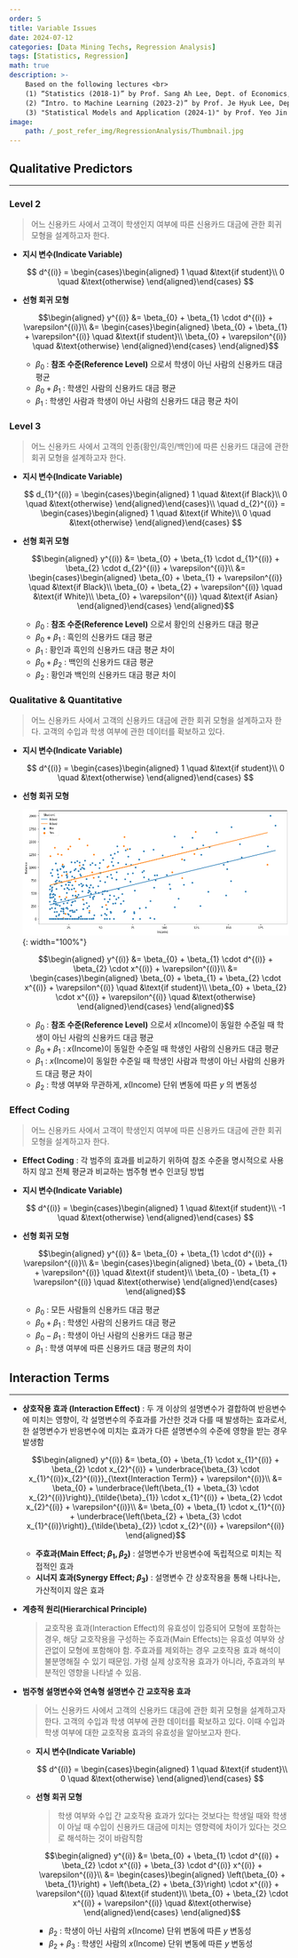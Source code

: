 ```yaml
---
order: 5
title: Variable Issues
date: 2024-07-12
categories: [Data Mining Techs, Regression Analysis]
tags: [Statistics, Regression]
math: true
description: >-
    Based on the following lectures <br>
    (1) “Statistics (2018-1)” by Prof. Sang Ah Lee, Dept. of Economics, College of Economics & Commerce, Kookmin Univ. <br>
    (2) “Intro. to Machine Learning (2023-2)” by Prof. Je Hyuk Lee, Dept. of Data Science, The Grad. School, Kookmin Univ. <br>
    (3) "Statistical Models and Application (2024-1)" by Prof. Yeo Jin Chung, Dept. of Data Science, The Grad. School, Kookmin Univ.
image:
    path: /_post_refer_img/RegressionAnalysis/Thumbnail.jpg
---
```


## Qualitative Predictors
-----

### Level 2

> 어느 신용카드 사에서 고객이 학생인지 여부에 따른 신용카드 대금에 관한 회귀 모형을 설계하고자 한다.

- **지시 변수(Indicate Variable)**

    $$
    d^{(i)}
    = \begin{cases}\begin{aligned}
    1 \quad &\text{if student}\\
    0 \quad &\text{otherwise}
    \end{aligned}\end{cases}
    $$

- **선형 회귀 모형**

    $$\begin{aligned}
    y^{(i)}
    &= \beta_{0} + \beta_{1} \cdot d^{(i)} + \varepsilon^{(i)}\\
    &= \begin{cases}\begin{aligned}
    \beta_{0} + \beta_{1} + \varepsilon^{(i)} \quad &\text{if student}\\
    \beta_{0} + \varepsilon^{(i)} \quad &\text{otherwise}
    \end{aligned}\end{cases}
    \end{aligned}$$

    - $\beta_0$ : **참조 수준(Reference Level)** 으로서 학생이 아닌 사람의 신용카드 대금 평균
    - $\beta_0 + \beta_1$ : 학생인 사람의 신용카드 대금 평균
    - $\beta_1$ : 학생인 사람과 학생이 아닌 사람의 신용카드 대금 평균 차이

### Level 3

> 어느 신용카드 사에서 고객의 인종(황인/흑인/백인)에 따른 신용카드 대금에 관한 회귀 모형을 설계하고자 한다.

- **지시 변수(Indicate Variable)**

    $$
    d_{1}^{(i)}
    = \begin{cases}\begin{aligned}
    1 \quad &\text{if Black}\\
    0 \quad &\text{otherwise}
    \end{aligned}\end{cases}\\
    \quad
    d_{2}^{(i)}
    = \begin{cases}\begin{aligned}
    1 \quad &\text{if White}\\
    0 \quad &\text{otherwise}
    \end{aligned}\end{cases}
    $$

- **선형 회귀 모형**

    $$\begin{aligned}
    y^{(i)}
    &= \beta_{0} + \beta_{1} \cdot d_{1}^{(i)} + \beta_{2} \cdot d_{2}^{(i)} + \varepsilon^{(i)}\\
    &= \begin{cases}\begin{aligned}
    \beta_{0} + \beta_{1} + \varepsilon^{(i)} \quad &\text{if Black}\\
    \beta_{0} + \beta_{2} + \varepsilon^{(i)} \quad &\text{if White}\\
    \beta_{0} + \varepsilon^{(i)} \quad &\text{if Asian}
    \end{aligned}\end{cases}
    \end{aligned}$$

    - $\beta_0$ : **참조 수준(Reference Level)** 으로서 황인의 신용카드 대금 평균
    - $\beta_0 + \beta_1$ : 흑인의 신용카드 대금 평균
    - $\beta_1$ : 황인과 흑인의 신용카드 대금 평균 차이
    - $\beta_0 + \beta_2$ : 백인의 신용카드 대금 평균
    - $\beta_2$ : 황인과 백인의 신용카드 대금 평균 차이

### Qualitative & Quantitative

> 어느 신용카드 사에서 고객의 신용카드 대금에 관한 회귀 모형을 설계하고자 한다. 고객의 수입과 학생 여부에 관한 데이터를 확보하고 있다.

- **지시 변수(Indicate Variable)**

    $$
    d^{(i)}
    = \begin{cases}\begin{aligned}
    1 \quad &\text{if student}\\
    0 \quad &\text{otherwise}
    \end{aligned}\end{cases}
    $$

- **선형 회귀 모형**

    ![01](/_post_refer_img/RegressionAnalysis/05-01.png){: width="100%"}

    $$\begin{aligned}
    y^{(i)}
    &= \beta_{0} + \beta_{1} \cdot d^{(i)} + \beta_{2} \cdot x^{(i)} + \varepsilon^{(i)}\\
    &= \begin{cases}\begin{aligned}
    \beta_{0} + \beta_{1} + \beta_{2} \cdot x^{(i)} + \varepsilon^{(i)} \quad &\text{if student}\\
    \beta_{0} + \beta_{2} \cdot x^{(i)} + \varepsilon^{(i)} \quad &\text{otherwise}
    \end{aligned}\end{cases}
    \end{aligned}$$

    - $\beta_0$ : **참조 수준(Reference Level)** 으로서 $x$(Income)이 동일한 수준일 때 학생이 아닌 사람의 신용카드 대금 평균
    - $\beta_0 + \beta_1$ : $x$(Income)이 동일한 수준일 때 학생인 사람의 신용카드 대금 평균
    - $\beta_1$ : $x$(Income)이 동일한 수준일 때 학생인 사람과 학생이 아닌 사람의 신용카드 대금 평균 차이
    - $\beta_2$ : 학생 여부와 무관하게, $x$(Income) 단위 변동에 따른 $y$ 의 변동성

### Effect Coding

> 어느 신용카드 사에서 고객이 학생인지 여부에 따른 신용카드 대금에 관한 회귀 모형을 설계하고자 한다.

- **Effect Coding** : 각 범주의 효과를 비교하기 위하여 참조 수준을 명시적으로 사용하지 않고 전체 평균과 비교하는 범주형 변수 인코딩 방법

- **지시 변수(Indicate Variable)**

    $$
    d^{(i)}
    = \begin{cases}\begin{aligned}
    1 \quad &\text{if student}\\
    -1 \quad &\text{otherwise}
    \end{aligned}\end{cases}
    $$

- **선형 회귀 모형**

    $$\begin{aligned}
    y^{(i)}
    &= \beta_{0} + \beta_{1} \cdot d^{(i)} + \varepsilon^{(i)}\\
    &= \begin{cases}\begin{aligned}
    \beta_{0} + \beta_{1} + \varepsilon^{(i)} \quad &\text{if student}\\
    \beta_{0} - \beta_{1} + \varepsilon^{(i)} \quad &\text{otherwise}
    \end{aligned}\end{cases}
    \end{aligned}$$

    - $\beta_0$ : 모든 사람들의 신용카드 대금 평균
    - $\beta_0 + \beta_1$ : 학생인 사람의 신용카드 대금 평균
    - $\beta_0 - \beta_1$ : 학생이 아닌 사람의 신용카드 대금 평균
    - $\beta_1$ : 학생 여부에 따른 신용카드 대금 평균의 차이

## Interaction Terms
-----

- **상호작용 효과 (Interaction Effect)** : 두 개 이상의 설명변수가 결합하여 반응변수에 미치는 영향이, 각 설명변수의 주효과를 가산한 것과 다를 때 발생하는 효과로서, 한 설명변수가 반응변수에 미치는 효과가 다른 설명변수의 수준에 영향을 받는 경우 발생함

    $$\begin{aligned}
    y^{(i)}
    &= \beta_{0} + \beta_{1} \cdot x_{1}^{(i)} + \beta_{2} \cdot x_{2}^{(i)} + \underbrace{\beta_{3} \cdot x_{1}^{(i)}x_{2}^{(i)}}_{\text{Interaction Term}} + \varepsilon^{(i)}\\
    &= \beta_{0} + \underbrace{\left(\beta_{1} + \beta_{3} \cdot x_{2}^{(i)}\right)}_{\tilde{\beta}_{1}} \cdot x_{1}^{(i)} + \beta_{2} \cdot x_{2}^{(i)} + \varepsilon^{(i)}\\
    &= \beta_{0} + \beta_{1} \cdot x_{1}^{(i)} + \underbrace{\left(\beta_{2} + \beta_{3} \cdot x_{1}^{(i)}\right)}_{\tilde{\beta}_{2}} \cdot x_{2}^{(i)} + \varepsilon^{(i)}
    \end{aligned}$$

    - **주효과(Main Effect; $\beta_{1}, \beta_{2}$)** : 설명변수가 반응변수에 독립적으로 미치는 직접적인 효과
    - **시너지 효과(Synergy Effect; $\beta_{3}$)** : 설명변수 간 상호작용을 통해 나타나는, 가산적이지 않은 효과

- **계층적 원리(Hierarchical Principle)**

    > 교호작용 효과(Interaction Effect)의 유효성이 입증되어 모형에 포함하는 경우, 해당 교호작용을 구성하는 주효과(Main Effects)는 유효성 여부와 상관없이 모형에 포함해야 함. 주효과를 제외하는 경우 교호작용 효과 해석이 불분명해질 수 있기 때문임. 가령 실제 상호작용 효과가 아니라, 주효과의 부분적인 영향을 나타낼 수 있음.

- **범주형 설명변수와 연속형 설명변수 간 교호작용 효과**

    > 어느 신용카드 사에서 고객의 신용카드 대금에 관한 회귀 모형을 설계하고자 한다. 고객의 수입과 학생 여부에 관한 데이터를 확보하고 있다. 이때 수입과 학생 여부에 대한 교호작용 효과의 유효성을 알아보고자 한다.

    - **지시 변수(Indicate Variable)**

        $$
        d^{(i)}
        = \begin{cases}\begin{aligned}
        1 \quad &\text{if student}\\
        0 \quad &\text{otherwise}
        \end{aligned}\end{cases}
        $$

    - **선형 회귀 모형**

        > 학생 여부와 수입 간 교호작용 효과가 있다는 것보다는 학생일 때와 학생이 아닐 때 수입이 신용카드 대금에 미치는 영향력에 차이가 있다는 것으로 해석하는 것이 바람직함

        $$\begin{aligned}
        y^{(i)}
        &= \beta_{0} + \beta_{1} \cdot d^{(i)} + \beta_{2} \cdot x^{(i)} + \beta_{3} \cdot d^{(i)} x^{(i)} + \varepsilon^{(i)}\\
        &= \begin{cases}\begin{aligned}
        \left(\beta_{0} + \beta_{1}\right) + \left(\beta_{2} + \beta_{3}\right) \cdot x^{(i)} + \varepsilon^{(i)} \quad &\text{if student}\\
        \beta_{0} + \beta_{2} \cdot x^{(i)} + \varepsilon^{(i)} \quad &\text{otherwise}
        \end{aligned}\end{cases}
        \end{aligned}$$

        - $\beta_2$ : 학생이 아닌 사람의 $x$(Income) 단위 변동에 따른 $y$ 변동성
        - $\beta_2 + \beta_3$ : 학생인 사람의 $x$(Income) 단위 변동에 따른 $y$ 변동성